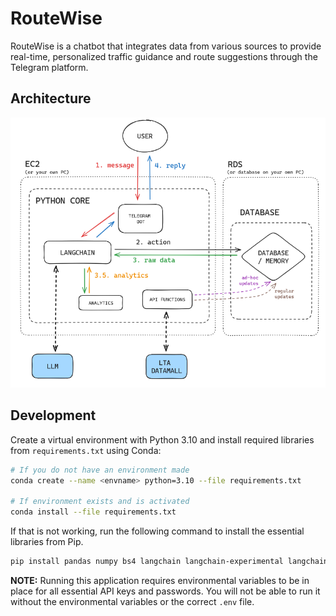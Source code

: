 # RouteWise

RouteWise is a chatbot that integrates data from various sources to provide real-time, personalized traffic guidance and route suggestions through the Telegram platform.

## Architecture

![Architecture Diagram](assets/ArchitectureDiagram.png)

## Development

Create a virtual environment with Python 3.10 and install required libraries from `requirements.txt` using Conda:

```bash
# If you do not have an environment made
conda create --name <envname> python=3.10 --file requirements.txt

# If environment exists and is activated
conda install --file requirements.txt
```

If that is not working, run the following command to install the essential libraries from Pip.

```bash
pip install pandas numpy bs4 langchain langchain-experimental langchain-openai python-telegram-bot python-dotenv tabulate boto3 sqlalchemy psycopg2-binary
```

**NOTE:** Running this application requires environmental variables to be in place for all essential API keys and passwords. You will not be able to run it without the environmental variables or the correct `.env` file.
